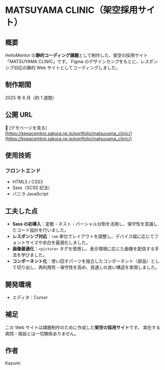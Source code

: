 # MATSUYAMA CLINIC（架空採用サイト）

## 概要

HelloMentor の**静的コーディング課題**として制作した、架空の採用サイト「MATSUYAMA CLINIC」です。
Figma のデザインカンプをもとに、レスポンシブ対応の静的 Web サイトとしてコーディングしました。

## 制作期間

2025 年 6 月（約 1 週間）

## 公開 URL

🔗 [デモページを見る][https://kpeacemkm.sakura.ne.jp/portfolio/matsuyama_clinic/](https://kpeacemkm.sakura.ne.jp/portfolio/matsuyama_clinic/)

## 使用技術

### フロントエンド

- HTML5 / CSS3
- Sass（SCSS 記法）
- バニラ JavaScript

## 工夫した点

- **Sass の初導入**：変数・ネスト・パーシャル分割を活用し、保守性を意識したコード設計を行いました。
- **レスポンシブ対応**：`rem` 単位でレイアウトを調整し、デバイス幅に応じてフォントサイズや余白を最適化しました。
- **画像最適化**：`<picture>` タグを使用し、表示環境に応じた画像を配信する手法を学びました。
- **コンポーネント化**：使い回すパーツを独立したコンポーネント（部品）として切り出し、再利用性・保守性を高め、見通しの良い構造を実現しました。

## 開発環境

- エディタ：Cursor

## 補足

この Web サイトは課題制作のために作成した**架空の採用サイト**です。
実在する病院・施設とは一切関係ありません。

## 作者

Kazumi
